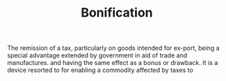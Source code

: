 ---
title: Bonification
letter: B
permalink: "/definitions/bld-bonification.html"
body: The remission of a tax, particularly on goods intended for ex-port, being a
  special advantage extended by government in aid of trade and manufactures. and having
  the same effect as a bonus or drawback. It is a device resorted to for enabling
  a commodity affected by taxes to
published_at: '2018-07-07'
source: Black's Law Dictionary 2nd Ed (1910)
layout: post
---